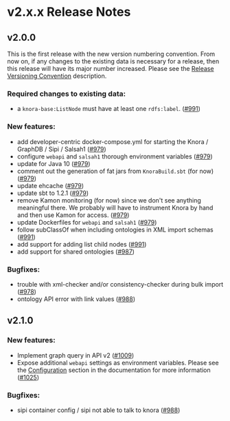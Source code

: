 # v2.x.x Release Notes


## v2.0.0

This is the first release with the new version numbering convention. From now on, if any changes
to the existing data is necessary for a release, then this release will have its major number increased.
Please see the [Release Versioning Convention](https://github.com/dhlab-basel/Knora#release-versioning-convention)
description.

### Required changes to existing data:

- a `knora-base:ListNode` must have at least one `rdfs:label`. ([#991](https://github.com/dasch-swiss/knora-api/issues/990))

### New features:

- add developer-centric docker-compose.yml for starting the Knora / GraphDB / Sipi / Salsah1 ([#979](https://github.com/dasch-swiss/knora-api/issues/979))
- configure `webapi` and `salsah1` thorough environment variables ([#979](https://github.com/dasch-swiss/knora-api/issues/979))
- update for Java 10 ([#979](https://github.com/dasch-swiss/knora-api/issues/979))
- comment out the generation of fat jars from `KnoraBuild.sbt` (for now) ([#979](https://github.com/dasch-swiss/knora-api/issues/979))
- update ehcache ([#979](https://github.com/dasch-swiss/knora-api/issues/979))
- update sbt to 1.2.1 ([#979](https://github.com/dasch-swiss/knora-api/issues/979))
- remove Kamon monitoring (for now) since we don't see anything meaningful there. We probably will have to instrument Knora by hand and then use Kamon for access. ([#979](https://github.com/dasch-swiss/knora-api/issues/979))
- update Dockerfiles for `webapi` and `salsah1` ([#979](https://github.com/dasch-swiss/knora-api/issues/979))
- follow subClassOf when including ontologies in XML import schemas ([#991](https://github.com/dasch-swiss/knora-api/issues/991))
- add support for adding list child nodes ([#991](https://github.com/dasch-swiss/knora-api/issues/990))
- add support for shared ontologies ([#987](https://github.com/dasch-swiss/knora-api/issues/987))

### Bugfixes:

- trouble with xml-checker and/or consistency-checker during bulk import ([#978](https://github.com/dasch-swiss/knora-api/issues/978))
- ontology API error with link values ([#988](https://github.com/dasch-swiss/knora-api/issues/988))

## v2.1.0

### New features:

- Implement graph query in API v2 ([#1009](#1009))
- Expose additional `webapi` settings as environment variables. Please see the [Configuration](../04-publishing-deployment/configuration.md)
section in the documentation for more information ([#1025](https://github.com/dasch-swiss/knora-api/issues/1025))

### Bugfixes:

- sipi container config / sipi not able to talk to knora ([#988](https://github.com/dasch-swiss/knora-api/issues/994))
